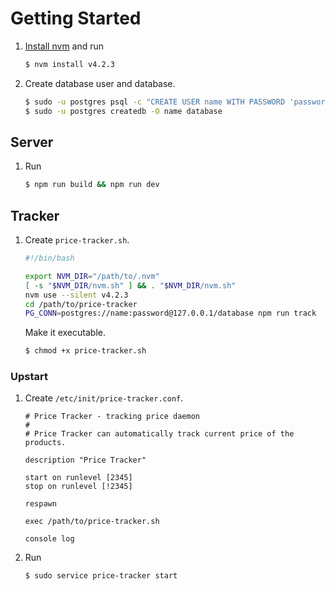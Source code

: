# Getting Started

1.  [Install nvm](https://github.com/creationix/nvm#install-script) and run

    ```bash
    $ nvm install v4.2.3
    ```

2.  Create database user and database.

    ```bash
    $ sudo -u postgres psql -c "CREATE USER name WITH PASSWORD 'password';"
    $ sudo -u postgres createdb -O name database
    ```

## Server

1.  Run

    ```bash
    $ npm run build && npm run dev
    ```

## Tracker

1.  Create `price-tracker.sh`.

    ```bash
    #!/bin/bash

    export NVM_DIR="/path/to/.nvm"
    [ -s "$NVM_DIR/nvm.sh" ] && . "$NVM_DIR/nvm.sh"
    nvm use --silent v4.2.3
    cd /path/to/price-tracker
    PG_CONN=postgres://name:password@127.0.0.1/database npm run track
    ```

    Make it executable.

    ```bash
    $ chmod +x price-tracker.sh
    ```

### Upstart

1.  Create `/etc/init/price-tracker.conf`.

    ```
    # Price Tracker - tracking price daemon
    #
    # Price Tracker can automatically track current price of the products.

    description "Price Tracker"

    start on runlevel [2345]
    stop on runlevel [!2345]

    respawn

    exec /path/to/price-tracker.sh

    console log
    ```

2.  Run

    ```bash
    $ sudo service price-tracker start
    ```
